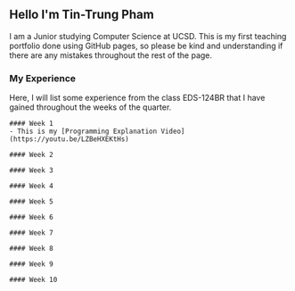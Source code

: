 ## Hello I'm Tin-Trung Pham
I am a Junior studying Computer Science at UCSD. This is my first teaching portfolio done using GitHub pages, so please be kind and understanding if there are any mistakes throughout the rest of the page.

### My Experience
Here, I will list some experience from the class EDS-124BR that I have gained throughout the weeks of the quarter.
  
    #### Week 1
    - This is my [Programming Explanation Video](https://youtu.be/LZBeHXEKtHs)
    
    #### Week 2
    
    #### Week 3
       
    #### Week 4
   
    #### Week 5
    
    #### Week 6
    
    #### Week 7
    
    #### Week 8
    
    #### Week 9
    
    #### Week 10
    
